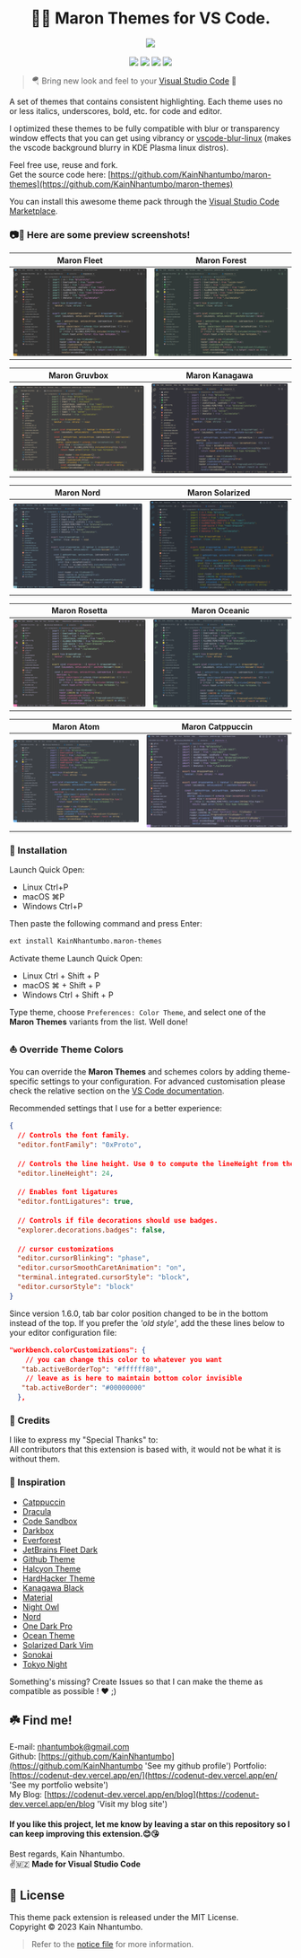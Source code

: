<h1 align="center">
 🎉💖 Maron Themes for VS Code.
</h1>

<p align="center">
    <a href="https://github.com/KainNhantumbo/maron-themes" alt="Mozambique Message">
        <img src="https://img.shields.io/badge/ FROM-🇲🇿MOZAMBIQUE%20WITH%20LOVE-red?style=for-the-badge&labelColor=066767&color=f0134d" /></a>
</p>

<p align="center">
    <a href="https://marketplace.visualstudio.com/items?itemName=KainNhantumbo.maron-themes" alt="Marketplace">
        <img src="https://img.shields.io/badge/vscode-marketplace-blue?style=flat-square&labelColor=d29922&color=2f81f7" /></a>
    <a href="https://github.com/KainNhantumbo/maron-themes" alt="Repository">
        <img src="https://img.shields.io/badge/github-repository-blueviolet?style=flat-square&labelColor=2f81f7&color=238636" /></a>
    <a href="https://github.com/KainNhantumbo/maron-themes/issues" alt="Issues">
        <img src="https://img.shields.io/badge/issue-feedback-red?style=flat-square" /></a>
    <a href="https://vscode.dev/theme/KainNhantumbo.maron-themes" alt="Preview">
        <img src="https://img.shields.io/badge/preview-vscode.dev-yellow?style=flat-square" /></a>
</p>

> 🪂 Bring new look and feel to your [Visual Studio Code](https://code.visualstudio.com) 🤩

A set of themes that contains consistent highlighting. Each theme uses no or less italics, underscores, bold, etc. for code and editor.

I optimized these themes to be fully compatible with blur or transparency window effects that you can get using vibrancy or [vscode-blur-linux](https://marketplace.visualstudio.com/items?itemName=mhabrar.vscode-blur-linux) (makes the vscode background blurry in KDE Plasma linux distros).

Feel free use, reuse and fork.\
Get the source code here: [https://github.com/KainNhantumbo/maron-themes](https://github.com/KainNhantumbo/maron-themes)

You can install this awesome theme pack through the [Visual Studio Code Marketplace](https://marketplace.visualstudio.com/items?itemName=KainNhantumbo.maron-themes).

### 📷🥰 Here are some preview screenshots!

|            Maron Fleet            |           Maron Forest            |
| :-------------------------------: | :-------------------------------: |
| ![](./previews/Screenshot_00.png) | ![](./previews/Screenshot_01.png) |

|           Maron Gruvbox           |          Maron Kanagawa           |
| :-------------------------------: | :-------------------------------: |
| ![](./previews/Screenshot_02.png) | ![](./previews/Screenshot_03.png) |

|            Maron Nord             |          Maron Solarized          |
| :-------------------------------: | :-------------------------------: |
| ![](./previews/Screenshot_04.png) | ![](./previews/Screenshot_05.png) |

|           Maron Rosetta           |           Maron Oceanic           |
| :-------------------------------: | :-------------------------------: |
| ![](./previews/Screenshot_06.png) | ![](./previews/Screenshot_07.png) |

|            Maron Atom             |         Maron Catppuccin          |
| :-------------------------------: | :-------------------------------: |
| ![](./previews/Screenshot_08.png) | ![](./previews/Screenshot_09.png) |

### 🚀 Installation

Launch Quick Open:

- Linux Ctrl+P
- macOS ⌘P
- Windows Ctrl+P

Then paste the following command and press Enter:

```bash
ext install KainNhantumbo.maron-themes
```

Activate theme
Launch Quick Open:

- Linux Ctrl + Shift + P
- macOS ⌘ + Shift + P
- Windows Ctrl + Shift + P

Type theme, choose `Preferences: Color Theme`, and select one of the **Maron Themes** variants from the list. Well done!

### ⛵ Override Theme Colors

You can override the **Maron Themes** and schemes colors by adding theme-specific settings to your configuration. For advanced customisation please check the relative section on the [VS Code documentation](https://code.visualstudio.com/docs/getstarted/themes#_customizing-a-color-theme).

Recommended settings that I use for a better experience:

```json
{
  // Controls the font family.
  "editor.fontFamily": "0xProto",

  // Controls the line height. Use 0 to compute the lineHeight from the fontSize.
  "editor.lineHeight": 24,

  // Enables font ligatures
  "editor.fontLigatures": true,

  // Controls if file decorations should use badges.
  "explorer.decorations.badges": false,

  // cursor customizations
  "editor.cursorBlinking": "phase",
  "editor.cursorSmoothCaretAnimation": "on",
  "terminal.integrated.cursorStyle": "block",
  "editor.cursorStyle": "block"
}
```

Since version 1.6.0, tab bar color position changed to be in the bottom instead of the top. If you prefer the _'old style'_, add the these lines below to your editor configuration file:

```json
"workbench.colorCustomizations": {
    // you can change this color to whatever you want
   "tab.activeBorderTop": "#ffffff80",
    // leave as is here to maintain bottom color invisible
   "tab.activeBorder": "#00000000"
  },
```

### 🥳 Credits

I like to express my "Special Thanks" to:\
All contributors that this extension is based with, it would not be what it is without them.

### 🦄 Inspiration

- [Catppuccin](https://marketplace.visualstudio.com/items?itemName=Catppuccin.catppuccin-vsc)
- [Dracula](https://marketplace.visualstudio.com/items?itemName=dracula-theme.theme-dracula)
- [Code Sandbox](https://marketplace.visualstudio.com/items?itemName=CodeSandbox-io.codesandbox-projects-theme)
- [Darkbox](https://marketplace.visualstudio.com/items?itemName=bottledlactose.darkbox)
- [Everforest](https://marketplace.visualstudio.com/items?itemName=sainnhe.everforest)
- [JetBrains Fleet Dark](https://marketplace.visualstudio.com/items?itemName=franzgollhammer.jb-fleet-dark)
- [Github Theme](https://marketplace.visualstudio.com/items?itemName=github.theme)
- [Halcyon Theme](https://marketplace.visualstudio.com/items?itemName=brittanychiang.halcyon-vscode)
- [HardHacker Theme](https://marketplace.visualstudio.com/items?itemName=HardHacker.hard-hacker-theme)
- [Kanagawa Black](https://marketplace.visualstudio.com/items?itemName=Lamarcke.kanagawa-black)
- [Material](https://marketplace.visualstudio.com/items?itemName=Equinusocio.vsc-material-theme)
- [Night Owl](https://marketplace.visualstudio.com/items?itemName=sdras.night-owl)
- [Nord](https://marketplace.visualstudio.com/items?itemName=arcticicestudio.nord-visual-studio-code)
- [One Dark Pro](https://marketplace.visualstudio.com/items?itemName=zhuangtongfa.material-theme)
- [Ocean Theme](https://marketplace.visualstudio.com/items?itemName=alanlang.theme-ocean)
- [Solarized Dark Vim](https://marketplace.visualstudio.com/items?itemName=hkmix.solarized-dark-vim)
- [Sonokai](https://marketplace.visualstudio.com/items?itemName=sainnhe.sonokai)
- [Tokyo Night](https://marketplace.visualstudio.com/items?itemName=enkia.tokyo-night)

Something's missing? Create Issues so that I can make the theme as compatible as possible ! ❤️ ;)

## ☘️ Find me!

E-mail: [nhantumbok@gmail.com](nhantumbok@gmail.com 'Send an e-mail')\
Github: [https://github.com/KainNhantumbo](https://github.com/KainNhantumbo 'See my github profile')
Portfolio: [https://codenut-dev.vercel.app/en/](https://codenut-dev.vercel.app/en/ 'See my portfolio website')\
My Blog: [https://codenut-dev.vercel.app/en/blog](https://codenut-dev.vercel.app/en/blog 'Visit my blog site')

#### If you like this project, let me know by leaving a star on this repository so I can keep improving this extension.😊😘

Best regards, Kain Nhantumbo.\
✌️🇲🇿 **Made for Visual Studio Code**

## 📜 License

This theme pack extension is released under the MIT License.\
Copyright &copy; 2023 Kain Nhantumbo.

> Refer to the [notice file](./NOTICE.md) for more information.
